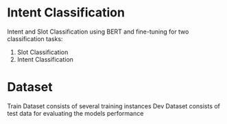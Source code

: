 # Intent Classification 

Intent and Slot Classification using BERT and fine-tuning for two classification tasks: 
1) Slot Classification
2) Intent Classification

# Dataset

Train Dataset consists of several training instances
Dev Dataset consists of test data for evaluating the models performance
